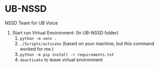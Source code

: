 # UB-NSSD
NSSD Team for UB Voice


1. Start run Virtual Environment:  (In UB-NSSD folder)
    1. `python -m venv .`
    2. `./Scripts/activate` (based on your machine, but this command worked for me.)
    3. `python -m pip install -r requirements.txt`
    4. `deactivate` to leave virtual environment
